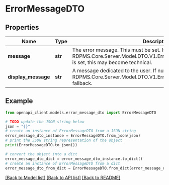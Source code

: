 # ErrorMessageDTO


## Properties

Name | Type | Description | Notes
------------ | ------------- | ------------- | -------------
**message** | **str** | The error message. This must be set. If the \&quot;user friendly\&quot; RDPMS.Core.Server.Model.DTO.V1.ErrorMessageDTO.DisplayMessage is set, this may become technical. | [optional] 
**display_message** | **str** | A message dedicated to the user. If null, use RDPMS.Core.Server.Model.DTO.V1.ErrorMessageDTO.Message as fallback. | [optional] 

## Example

```python
from openapi_client.models.error_message_dto import ErrorMessageDTO

# TODO update the JSON string below
json = "{}"
# create an instance of ErrorMessageDTO from a JSON string
error_message_dto_instance = ErrorMessageDTO.from_json(json)
# print the JSON string representation of the object
print(ErrorMessageDTO.to_json())

# convert the object into a dict
error_message_dto_dict = error_message_dto_instance.to_dict()
# create an instance of ErrorMessageDTO from a dict
error_message_dto_from_dict = ErrorMessageDTO.from_dict(error_message_dto_dict)
```
[[Back to Model list]](../README.md#documentation-for-models) [[Back to API list]](../README.md#documentation-for-api-endpoints) [[Back to README]](../README.md)


